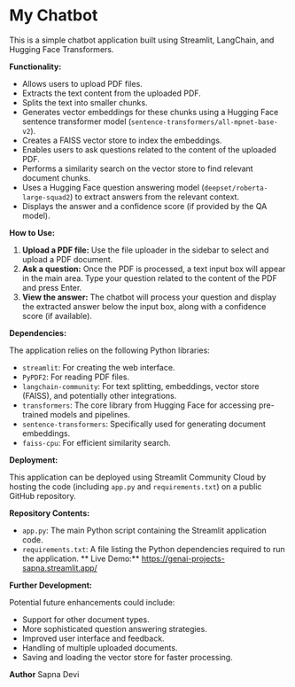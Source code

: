 # My Chatbot

This is a simple chatbot application built using Streamlit, LangChain, and Hugging Face Transformers.

**Functionality:**

* Allows users to upload PDF files.
* Extracts the text content from the uploaded PDF.
* Splits the text into smaller chunks.
* Generates vector embeddings for these chunks using a Hugging Face sentence transformer model (`sentence-transformers/all-mpnet-base-v2`).
* Creates a FAISS vector store to index the embeddings.
* Enables users to ask questions related to the content of the uploaded PDF.
* Performs a similarity search on the vector store to find relevant document chunks.
* Uses a Hugging Face question answering model (`deepset/roberta-large-squad2`) to extract answers from the relevant context.
* Displays the answer and a confidence score (if provided by the QA model).

**How to Use:**

1.  **Upload a PDF file:** Use the file uploader in the sidebar to select and upload a PDF document.
2.  **Ask a question:** Once the PDF is processed, a text input box will appear in the main area. Type your question related to the content of the PDF and press Enter.
3.  **View the answer:** The chatbot will process your question and display the extracted answer below the input box, along with a confidence score (if available).

**Dependencies:**

The application relies on the following Python libraries:

* `streamlit`: For creating the web interface.
* `PyPDF2`: For reading PDF files.
* `langchain-community`: For text splitting, embeddings, vector store (FAISS), and potentially other integrations.
* `transformers`: The core library from Hugging Face for accessing pre-trained models and pipelines.
* `sentence-transformers`: Specifically used for generating document embeddings.
* `faiss-cpu`: For efficient similarity search.

**Deployment:**

This application can be deployed using Streamlit Community Cloud by hosting the code (including `app.py` and `requirements.txt`) on a public GitHub repository.

**Repository Contents:**

* `app.py`: The main Python script containing the Streamlit application code.
* `requirements.txt`: A file listing the Python dependencies required to run the application.
** Live Demo:**
https://genai-projects-sapna.streamlit.app/

**Further Development:**

Potential future enhancements could include:

* Support for other document types.
* More sophisticated question answering strategies.
* Improved user interface and feedback.
* Handling of multiple uploaded documents.
* Saving and loading the vector store for faster processing.

**Author**
Sapna Devi
